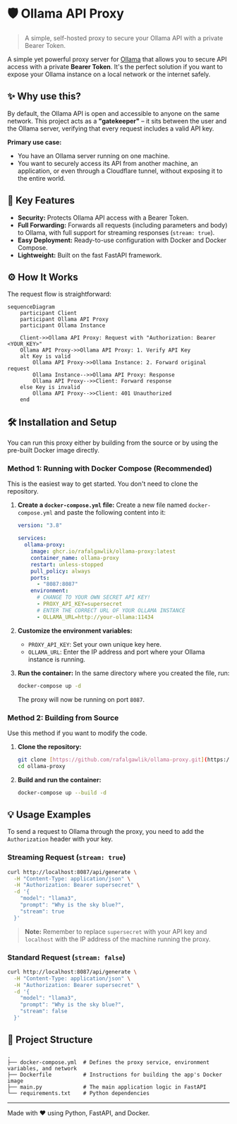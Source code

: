 # 🛡️ Ollama API Proxy

> A simple, self-hosted proxy to secure your Ollama API with a private Bearer Token.

A simple yet powerful proxy server for [Ollama](https://ollama.com/) that allows you to secure API access with a private **Bearer Token**. It's the perfect solution if you want to expose your Ollama instance on a local network or the internet safely.

## ✨ Why use this?

By default, the Ollama API is open and accessible to anyone on the same network. This project acts as a **"gatekeeper"** – it sits between the user and the Ollama server, verifying that every request includes a valid API key.

**Primary use case:**

* You have an Ollama server running on one machine.
* You want to securely access its API from another machine, an application, or even through a Cloudflare tunnel, without exposing it to the entire world.

## 🚀 Key Features

* **Security:** Protects Ollama API access with a Bearer Token.
* **Full Forwarding:** Forwards all requests (including parameters and body) to Ollama, with full support for streaming responses (`stream: true`).
* **Easy Deployment:** Ready-to-use configuration with Docker and Docker Compose.
* **Lightweight:** Built on the fast FastAPI framework.

## ⚙️ How It Works

The request flow is straightforward:

```mermaid
sequenceDiagram
    participant Client
    participant Ollama API Proxy
    participant Ollama Instance

    Client->>Ollama API Proxy: Request with "Authorization: Bearer <YOUR_KEY>"
    Ollama API Proxy->>Ollama API Proxy: 1. Verify API Key
    alt Key is valid
        Ollama API Proxy->>Ollama Instance: 2. Forward original request
        Ollama Instance-->>Ollama API Proxy: Response
        Ollama API Proxy-->>Client: Forward response
    else Key is invalid
        Ollama API Proxy-->>Client: 401 Unauthorized
    end
```

## 🛠️ Installation and Setup

You can run this proxy either by building from the source or by using the pre-built Docker image directly.

### Method 1: Running with Docker Compose (Recommended)

This is the easiest way to get started. You don't need to clone the repository.

1.  **Create a `docker-compose.yml` file:**
    Create a new file named `docker-compose.yml` and paste the following content into it:

    ```yaml
    version: "3.8"

    services:
      ollama-proxy:
        image: ghcr.io/rafalgawlik/ollama-proxy:latest
        container_name: ollama-proxy
        restart: unless-stopped
        pull_policy: always
        ports:
          - "8087:8087"
        environment:
          # CHANGE TO YOUR OWN SECRET API KEY!
          - PROXY_API_KEY=supersecret
          # ENTER THE CORRECT URL OF YOUR OLLAMA INSTANCE
          - OLLAMA_URL=http://your-ollama:11434
    ```

2.  **Customize the environment variables:**
    * `PROXY_API_KEY`: Set your own unique key here.
    * `OLLAMA_URL`: Enter the IP address and port where your Ollama instance is running.

3.  **Run the container:**
    In the same directory where you created the file, run:
    ```bash
    docker-compose up -d
    ```
    The proxy will now be running on port `8087`.

### Method 2: Building from Source

Use this method if you want to modify the code.

1.  **Clone the repository:**
    ```bash
    git clone [https://github.com/rafalgawlik/ollama-proxy.git](https://github.com/rafalgawlik/ollama-proxy.git)
    cd ollama-proxy
    ```

2.  **Build and run the container:**
    ```bash
    docker-compose up --build -d
    ```

## 💡 Usage Examples

To send a request to Ollama through the proxy, you need to add the `Authorization` header with your key.

### Streaming Request (`stream: true`)

```bash
curl http://localhost:8087/api/generate \
  -H "Content-Type: application/json" \
  -H "Authorization: Bearer supersecret" \
  -d '{
    "model": "llama3",
    "prompt": "Why is the sky blue?",
    "stream": true
  }'
```
> **Note:** Remember to replace `supersecret` with your API key and `localhost` with the IP address of the machine running the proxy.

### Standard Request (`stream: false`)

```bash
curl http://localhost:8087/api/generate \
  -H "Content-Type: application/json" \
  -H "Authorization: Bearer supersecret" \
  -d '{
    "model": "llama3",
    "prompt": "Why is the sky blue?",
    "stream": false
  }'
```

## 📂 Project Structure

```
.
├── docker-compose.yml  # Defines the proxy service, environment variables, and network
├── Dockerfile          # Instructions for building the app's Docker image
├── main.py             # The main application logic in FastAPI
└── requirements.txt    # Python dependencies
```

---

Made with ❤️ using Python, FastAPI, and Docker.
